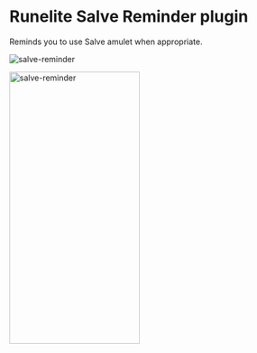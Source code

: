 # Runelite Salve Reminder plugin
Reminds you to use Salve amulet when appropriate.

![salve-reminder](https://github.com/user-attachments/assets/c7af9797-3865-4faf-aa99-5355ff46ecf3)

<img width="231" height="482" alt="salve-reminder" src="https://github.com/user-attachments/assets/b0459a6a-bbd5-48ab-b1ac-2a5932644bc4" />
